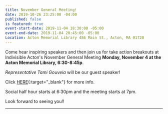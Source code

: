 ```yaml
---
title: November General Meeting!
date: 2019-10-26 23:25:00 -04:00
published: false
is featured: true
event-start-date: 2019-11-04 18:30:00 -05:00
event-end-date: 2019-11-04 20:45:00 -05:00
Location: Acton Memorial Library 486 Main St., Acton, MA 01720
---
```


Come hear inspiring speakers and then join us for take action breakouts at Indivisible Acton's November General Meeting **Monday, November 4 at the Acton Memorial Library, 6:30-8:45p**.

*Representative Tami Gouveia* will be our guest speaker!

Click [HERE](http://www.indivisibleacton.org//uploads/General%20Meeting%20Flyer%2010.15.19.pdf){:target="_blank"} for more info.

Social half hour starts at 6:30pm and the meeting starts at 7pm.

Look forward to seeing you!!

---